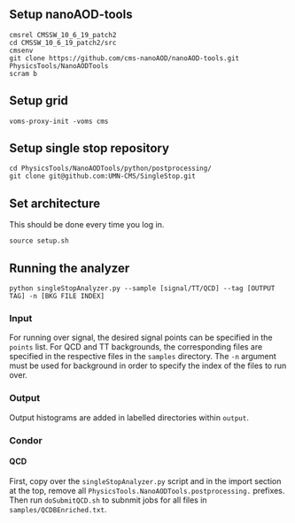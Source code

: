 ## Setup nanoAOD-tools
```
cmsrel CMSSW_10_6_19_patch2
cd CMSSW_10_6_19_patch2/src
cmsenv
git clone https://github.com/cms-nanoAOD/nanoAOD-tools.git PhysicsTools/NanoAODTools
scram b
```
## Setup grid
```
voms-proxy-init -voms cms
```
## Setup single stop repository
```
cd PhysicsTools/NanoAODTools/python/postprocessing/
git clone git@github.com:UMN-CMS/SingleStop.git
```
## Set architecture
This should be done every time you log in.
```
source setup.sh
``` 
## Running the analyzer
```
python singleStopAnalyzer.py --sample [signal/TT/QCD] --tag [OUTPUT TAG] -n [BKG FILE INDEX]
```
### Input
For running over signal, the desired signal points can be specified in the `points` list. 
For QCD and TT backgrounds, the corresponding files are specified in the respective files in the `samples` directory.
The `-n` argument must be used for background in order to specify the index of the files to run over. 
### Output
Output histograms are added in labelled directories within `output`. 
### Condor
#### QCD
First, copy over the `singleStopAnalyzer.py` script and in the import section at the top, remove all `PhysicsTools.NanoAODTools.postprocessing.` prefixes.
Then run `doSubmitQCD.sh` to subnmit jobs for all files in `samples/QCDBEnriched.txt`.
